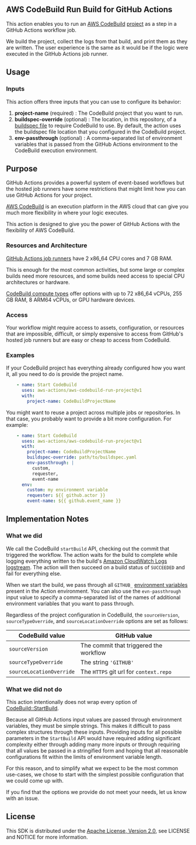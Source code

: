 ## AWS CodeBuild Run Build for GitHub Actions

This action enables you to run an [AWS CodeBuild][codebuild] [project][codebuild project]
as a step in a GitHub Actions workflow job.

We build the project, collect the logs from that build, and print them as they are written.
The user experience is the same as it would be if the logic were executed in the GitHub Actions job runner.

## Usage

### Inputs

This action offers three inputs that you can use to configure its behavior:

1. **project-name** (required) : The CodeBuild project that you want to run.
1. **buildspec-override** (optional) :
    The location, in this repository, of a [buildspec file][codebuild buildspec] to require CodeBuild to use.
    By default, the action uses the buildspec file location that you configured in the CodeBuild project.
1. **env-passthrough** (optional) :
    A comma-separated list of environment variables that is passed
    from the GitHub Actions environment to the CodeBuild execution environment.

## Purpose

GitHub Actions provides a powerful system of event-based workflows
but the hosted job runners have some restrictions
that might limit how you can use GitHub Actions for your project.

[AWS CodeBuild][codebuild] is an execution platform in the AWS cloud
that can give you much more flexibility in where your logic executes.

This action is designed to give you the power of GitHub Actions
with the flexibility of AWS CodeBuild.

### Resources and Architecture

[GitHub Actions job runners][github actions job runners] have 2 x86_64 CPU cores and 7 GB RAM.

This is enough for the most common activities, 
but some large or complex builds need more resources,
and some builds need access to special CPU architectures or hardware.

[CodeBuild compute types][codebuild compute types] offer options with up to
72 x86_64 vCPUs,
255 GB RAM,
8 ARM64 vCPUs,
or GPU hardware devices.

### Access

Your workflow might require access to assets, configuration, or resources
that are impossible, difficult, or simply expensive
to access from GitHub's hosted job runners
but are easy or cheap to access from CodeBuild.

### Examples

If your CodeBuild project has everything already configured how you want it,
all you need to do is provide the project name.

```yaml
    - name: Start CodeBuild
      uses: aws-actions/aws-codebuild-run-project@v1
      with:
        project-name: CodeBuildProjectName
```

You might want to reuse a project across multiple jobs or repositories.
In that case, you probably want to provide a bit more configuration. For example:

```yaml
    - name: Start CodeBuild
      uses: aws-actions/aws-codebuild-run-project@v1
      with:
        project-name: CodeBuildProjectName
        buildspec-override: path/to/buildspec.yaml
        env-passthrough: |
          custom,
          requester,
          event-name
      env:
        custom: my environment variable
        requester: ${{ github.actor }}
        event-name: ${{ github.event_name }}
```

## Implementation Notes

### What we did

We call the CodeBuild `startBuild` API,
checking out the commit that triggered the workflow.
The action waits for the build to complete
while logging everything written to the build's
[Amazon CloudWatch Logs][cloudwatch logs] [logstream][cloudwatch logs concepts].
The action will then succeed on a build status of `SUCCEEDED`
and fail for everything else.

When we start the build,
we pass through all `GITHUB_` [environment variables][github environment variables] present in the Action environment.
You can also use the `evn-passthrough` input value
to specify a comma-separated list of the names of additional environment variables
that you want to pass through.

Regardless of the project configuration in CodeBuild,
the `sourceVersion`, `sourceTypeOverride`, and `sourceLocationOverride` options are set as follows:

| CodeBuild value          | GitHub value                           |
|--------------------------|----------------------------------------|
| `sourceVersion`          | The commit that triggered the workflow |
| `sourceTypeOverride`     | The string `'GITHUB'`                  |
| `sourceLocationOverride` | The `HTTPS` git url for `context.repo` |

### What we did not do

This action intentionally does not wrap every option of [CodeBuild::StartBuild][codebuild startbuild].

Because all GitHub Actions input values are passed through environment variables,
they must be simple strings.
This makes it difficult to pass complex structures through these inputs.
Providing inputs for all possible parameters in the `StartBuild` API
would have required adding significant complexity
either through adding many more inputs
or through requiring that all values be passed in a stringified form
and hoping that all reasonable configurations fit within
the limits of environment variable length.

For this reason, and to simplify what we expect to be the most common use-cases,
we chose to start with the simplest possible configuration that we could come up with.

If you find that the options we provide do not meet your needs, let us know with an issue.

## License

This SDK is distributed under the
[Apache License, Version 2.0](http://www.apache.org/licenses/LICENSE-2.0),
see LICENSE and NOTICE for more information.

[codebuild]: https://docs.aws.amazon.com/codebuild/latest/userguide/welcome.html
[codebuild project]: https://docs.aws.amazon.com/codebuild/latest/userguide/working-with-build-projects.html
[codebuild startbuild]: https://docs.aws.amazon.com/codebuild/latest/APIReference/API_StartBuild.html
[codebuild compute types]: https://docs.aws.amazon.com/codebuild/latest/userguide/build-env-ref-compute-types.html
[codebuild buildspec]: https://docs.aws.amazon.com/codebuild/latest/userguide/build-spec-ref.html
[cloudwatch logs]: https://docs.aws.amazon.com/AmazonCloudWatch/latest/logs/WhatIsCloudWatchLogs.html
[cloudwatch logs concepts]: https://docs.aws.amazon.com/AmazonCloudWatch/latest/logs/CloudWatchLogsConcepts.html

[github environment variables]: https://help.github.com/en/actions/automating-your-workflow-with-github-actions/using-environment-variables#default-environment-variables
[github actions job runners]: https://help.github.com/en/actions/automating-your-workflow-with-github-actions/virtual-environments-for-github-hosted-runners#supported-runners-and-hardware-resources
